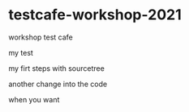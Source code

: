 # testcafe-workshop-2021
workshop test cafe

my test

my firt steps with sourcetree

another change into the code 

when you want
